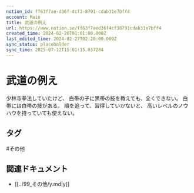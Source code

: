 ```yaml
---
notion_id: ff63f7ae-d36f-4cf3-8791-cdab31e7bff4
account: Main
title: 武道の例え
url: https://www.notion.so/ff63f7aed36f4cf38791cdab31e7bff4
created_time: 2024-02-26T01:01:00.000Z
last_edited_time: 2024-02-27T02:28:00.000Z
sync_status: placeholder
sync_time: 2025-07-12T15:01:15.037284
---
```

# 武道の例え

少林寺拳法していたけど、
白帯の子に黒帯の技を教えても、全くできない。
白帯には白帯の技がある。
順を追って、習得していかないと、
高いレベルのノウハウを持っていても使えない。

## タグ

#その他 

## 関連ドキュメント

- [[../99_その他/y.md|y]]
